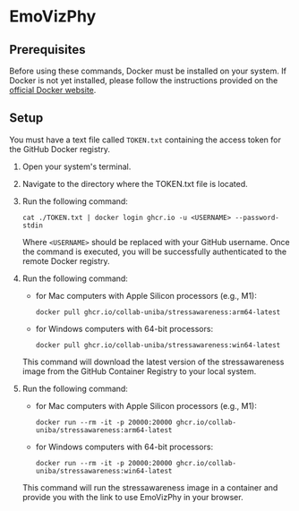 # EmoVizPhy

## Prerequisites

Before using these commands, Docker must be installed on your system.
If Docker is not yet installed, please follow the instructions provided on the [official Docker website](https://docs.docker.com/get-docker/).

## Setup

You must have a text file called `TOKEN.txt` containing
the access token for the GitHub Docker registry.

1. Open your system's terminal.
2. Navigate to the directory where the TOKEN.txt file is located.
3. Run the following command:

   ```shell
   cat ./TOKEN.txt | docker login ghcr.io -u <USERNAME> --password-stdin
   ```

   Where `<USERNAME>` should be replaced with your GitHub username.
   Once the command is executed, you will be successfully authenticated to the remote Docker registry.

4. Run the following command:
   - for Mac computers with Apple Silicon processors (e.g., M1):

     ```shell
     docker pull ghcr.io/collab-uniba/stressawareness:arm64-latest
     ```

   - for Windows computers with 64-bit processors:

     ```shell
     docker pull ghcr.io/collab-uniba/stressawareness:win64-latest
     ```

   This command will download the latest version of the stressawareness image from the GitHub Container Registry to your local system.

5. Run the following command:

   - for Mac computers with Apple Silicon processors (e.g., M1):

     ```shell
     docker run --rm -it -p 20000:20000 ghcr.io/collab-uniba/stressawareness:arm64-latest
     ```

   - for Windows computers with 64-bit processors:

     ```shell
     docker run --rm -it -p 20000:20000 ghcr.io/collab-uniba/stressawareness:win64-latest
     ```

   This command will run the stressawareness image in a container and provide you with the link to use EmoVizPhy in your browser.